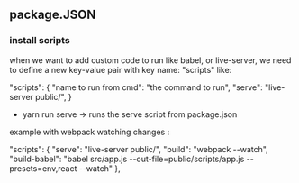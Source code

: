 ## package.JSON

### install scripts

when we want to add custom code to run like babel, or live-server, we need
to define a new key-value pair with key name: "scripts" like:

"scripts": {
  "name to run from cmd": "the command to run",
  "serve": "live-server public/",
}

- yarn run serve -> runs the serve script from package.json

example with webpack watching changes :

"scripts": {
  "serve": "live-server public/",
  "build": "webpack --watch",
  "build-babel": "babel src/app.js --out-file=public/scripts/app.js --presets=env,react --watch"
},
